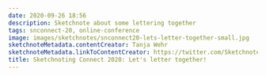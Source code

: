 ```yaml
---
date: 2020-09-26 18:56
description: Sketchnote about some lettering together
tags: snconnect-20, online-conference
image: images/sketchnotes/snconnect20-lets-letter-together-small.jpg
sketchnoteMetadata.contentCreator: Tanja Wehr
sketchnoteMetadata.linkToContentCreator: https://twitter.com/Sketchnotelover
title: Sketchnoting Connect 2020: Let's letter together!
---
```

